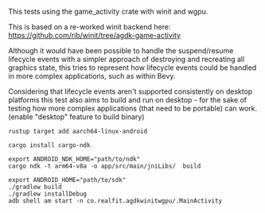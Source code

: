 This tests using the game_activity crate with winit and wgpu.

This is based on a re-worked winit backend here:
https://github.com/rib/winit/tree/agdk-game-activity

Although it would have been possible to handle the suspend/resume
lifecycle events with a simpler approach of destroying and
recreating all graphics state, this tries to represent how
lifecycle events could be handled in more complex applications,
such as within Bevy.

Considering that lifecycle events aren't supported consistently
on desktop platforms this test also aims to build and run
on desktop - for the sake of testing how more complex
applications (that need to be portable) can work. (enable
"desktop" feature to build binary)

```
rustup target add aarch64-linux-android

cargo install cargo-ndk

export ANDROID_NDK_HOME="path/to/ndk"
cargo ndk -t arm64-v8a -o app/src/main/jniLibs/  build

export ANDROID_HOME="path/to/sdk"
./gradlew build
./gradlew installDebug
adb shell am start -n co.realfit.agdkwinitwgpu/.MainActivity
```